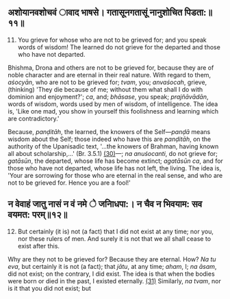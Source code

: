 ## अशोयानवशोचवं ावाद भाषसे। गतासूनगतासूं नानुशोचित पिडता:॥११॥

11. You grieve for whose who are not to be grieved for; and you speak words of wisdom! The learned do not grieve for the departed and those who have not departed.

Bhishma, Drona and others are not to be grieved for, because they are of noble character and are eternal in their real nature. With regard to them, *aśocyān*, who are not to be grieved for; *tvam*, you; *anvaśocah*, grieve, (thinking) 'They die because of me; without them what shall I do with dominion and enjoyment?'; *ca*, and; *bhāsase*, you speak; *prajñāvādān*, words of wisdom, words used by men of wisdom, of intelligence. The idea is, 'Like one mad, you show in yourself this foolishness and learning which are contradictory.'

Because, *panḍitāh*, the learned, the knowers of the Self—*panḍā* means wisdom about the Self; those indeed who have this are *panḍitāh*, on the authority of the Upanisadic text, '...the knowers of Brahman, having known all about scholarship,...' (Br. 3.5.1) [\(30\)](#page--1-0)—; *na anuśocanti*, do not grieve for; *gatāsūn*, the departed, whose life has become extinct; *agatāsūn ca*, and for those who have not departed, whose life has not left, the living. The idea is, 'Your are sorrowing for those who are eternal in the real sense, and who are not to be grieved for. Hence you are a fool!'

## न वेवाहं जातु नासं न वं नमे े जनािधपा:। न चैव न भिवयाम: सव वयमत: परम्॥१२॥

12. But certainly (it is) not (a fact) that I did not exist at any time; nor you, nor these rulers of men. And surely it is not that we all shall cease to exist after this.

Why are they not to be grieved for? Because they are eternal. How? *Na tu eva*, but certainly it is not (a fact); that *jātu*, at any time; *aham*, I; *na āsam*, did not exist; on the contrary, I did exist. The idea is that when the bodies were born or died in the past, I existed eternally. [\(31\)](#page--1-1) Similarly, *na tvam*, nor is it that you did not exist; but